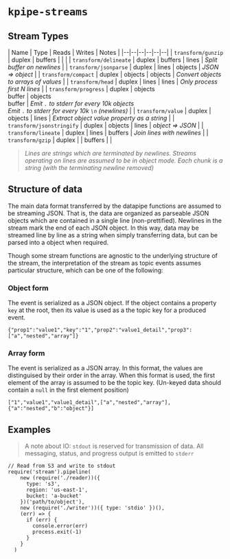 # `kpipe-streams`

## Stream Types

| Name | Type | Reads | Writes | Notes |
|--|--|--|--|--|--|
| `transform/gunzip` | duplex | buffers | | |
| `transform/delineate` | duplex | buffers | lines | _Split buffer on newlines_ |
| `transform/jsonparse` | duplex | lines | objects | _JSON => object_ |
| `transform/compact` | duplex | objects | objects | _Convert objects to arrays of values_ |
| `transform/head` | duplex | lines | lines | _Only process first N lines_ |
| `transform/progress` | duplex | objects<br/>buffer | objects<br/>buffer | _Emit `.` to stderr for every 10k objects <br/> Emit `.` to stderr for every 10k `\n` (newlines)_ |
| `transform/value` | duplex | objects | lines | _Extract object value property as a string_ |
| `transform/jsonstringify` | duplex | objects | lines | _object => JSON_ |
| `transform/lineate` | duplex | lines | buffers | _Join lines with newlines_ |
| `transform/gzip` | duplex | | buffers | |

> _Lines are strings which are terminated by newlines. Streams operating on lines are assumed to be in object mode. Each chunk is a string (with the terminating newline removed)_

## Structure of data

The main data format transferred by the datapipe functions are assumed to be streaming JSON. That is, the data are organized as parseable JSON objects which are contained in a single line (non-prettified). Newlines in the stream mark the end of each JSON object. In this way, data may be streamed line by line as a string when simply transferring data, but can be parsed into a object when required.

Though some stream functions are agnostic to the underlying structure of the stream, the interpretation of the stream as topic events assumes particular structure, which can be one of the following:

### Object form

The event is serialized as a JSON object. If the object contains a property `key` at the root, then its value is used as a the topic key for a produced event.

```
{"prop1":"value1","key":"1","prop2":"value1_detail","prop3":["a","nested","array"]}
```

### Array form

The event is serialized as a JSON array. In this format, the values are distinguised by their order in the array. When this format is used, the first element of the array is assumed to be the topic key. (Un-keyed data should contain a `null` in the first element position)

```
["1","value1","value1_detail",["a","nested","array"],{"a":"nested","b":"object"}]
```

## Examples

> A note about IO: `stdout` is reserved for transmission of data. All messaging, status, and progress output is emitted to `stderr`

```
// Read from S3 and write to stdout
require('stream').pipeline(
    new (require('./reader))({ 
      type: 's3',
      region: 'us-east-1',
      bucket: 'a-bucket'
    })('path/to/object'),
    new (require('./writer'))({ type: 'stdio' })(),
    (err) => {
      if (err) {
        console.error(err)
        process.exit(-1)
      }
    }
  )
```
